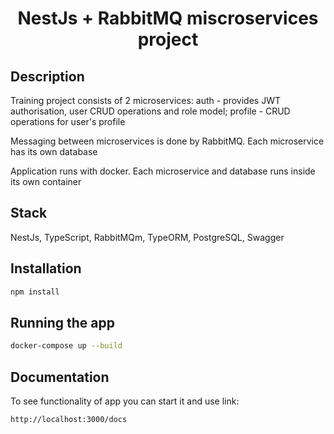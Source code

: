 <h1 align="center">


**NestJs + RabbitMQ miscroservices project**


</h1>


## Description

Training project consists of 2 microservices: auth - provides JWT authorisation, user CRUD operations and role model; profile - CRUD operations for user's profile

Messaging between microservices is done by RabbitMQ. Each microservice has its own database

Application runs with docker. Each microservice and database runs inside its own container

## Stack

NestJs, TypeScript, RabbitMQm, TypeORM, PostgreSQL, Swagger

## Installation

```bash
npm install
```

## Running the app

```bash
docker-compose up --build
```

## Documentation

To see functionality of app you can start it and use link:

```bash
http://localhost:3000/docs
```